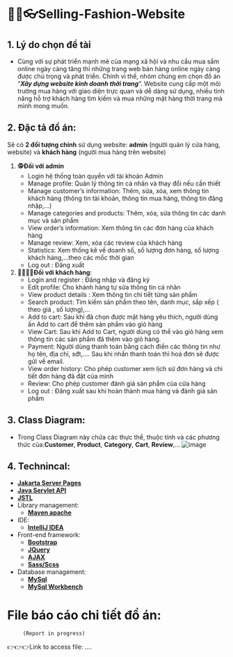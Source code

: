 # 👖👗👓Selling-Fashion-Website
## 1. Lý do chọn đề tài
- Cùng với sự phát triển mạnh mẽ của mạng xã hội và nhu cầu mua sắm online ngày càng tăng thì những trang web bán hàng online ngày càng được chú trọng và phát triển. Chính vì thế, nhóm chúng em chọn đồ án “**_Xây dựng website kinh doanh thời trang_**”. Website cung cấp một môi trường mua hàng với giao diện trực quan và dễ dàng sử dụng, nhiều tính năng hỗ trợ khách hàng tìm kiếm và mua những mặt hàng thời trang mà mình mong muốn. 
## 2. Đặc tả đồ án:
Sẽ có **2 đối tượng chính** sử dụng website: **admin** (người quản lý cửa hàng, website) và **khách hàng** (người mua hàng trên website)

1. 🕵️**Đối với admin**
   - Login hệ thống toàn quyền với tài khoản Admin	
   - Manage profile: Quản lý thông tin cá nhân và thay đổi nếu cần thiết
   - Manage customer’s information: Thêm, sửa, xóa, xem thông tin khách hàng (thông tin tài khoản, thông tin mua hàng, thông tin đăng nhập,...) 
   - Manage categories and products: Thêm, xóa, sửa thông tin các danh mục và sản phẩm
   - View order’s information: Xem thông tin các đơn hàng của khách hàng 
   - Manage review: Xem, xóa các review của khách hàng
   - Statistics: Xem thống kê về doanh số, số lượng đơn hàng, số lượng khách hàng,...theo các mốc thời gian
   - Log out : Đăng xuất 
2. 👨‍👩‍👧‍👦**Đối với khách hàng**:
   - Login and register : Đăng nhập và đăng ký
   - Edit profile: Cho khánh hàng tự sửa thông tin cá nhân
   - View product details : Xem thông tin chi tiết từng sản phẩm
   - Search product: Tìm kiếm sản phẩm theo tên, danh mục, sắp xếp ( theo giá , số lượng),...
   - Add to cart: Sau khi đã chọn được mặt hàng yêu thích, người dùng ấn Add to cart để thêm sản phẩm vào giỏ hàng
   - View Cart: Sau khi Add to Cart, người dùng có thể vào giỏ hàng xem thông tin các sản phẩm đã thêm vào giỏ hàng.
   - Payment: Người dùng thanh toán bằng cách điền các thông tin như họ tên, địa chỉ, sđt,.... Sau khi nhấn thanh toán thì hoá đơn sẽ được gửi về email.
   - View order history: Cho phép customer xem lịch sử đơn hàng và chi tiết đơn hàng đã đặt của mình
   - Review: Cho phép customer đánh giá sản phẩm của cửa hàng
   - Log out : Đăng xuất sau khi hoàn thành mua hàng và đánh giá sản phẩm
## 3. Class Diagram:
- Trong Class Diagram này chứa các thực thể, thuộc tính và các phương thức của:**Customer**, **Product**, **Category**, **Cart**, **Review**,...
![image](https://github.com/trongdung721/Selling_Fashion_Online/assets/90029952/902e37bd-d7de-435d-9422-6a54ad946f3c)


## 4. Technincal:
- [**Jakarta Server Pages**](https://jakarta.ee/specifications/pages/3.0/)
- [**Java Servlet API**](https://mvnrepository.com/artifact/javax.servlet/javax.servlet-api)
- [**JSTL**](https://mvnrepository.com/artifact/javax.servlet/jstl/1.2)
- Library management:
	+ [**Maven apache**](https://maven.apache.org/)
- IDE: 
	+ [**IntelliJ IDEA**](https://www.jetbrains.com/idea/)
- Front-end framework:	
	+ [**Bootstrap**](https://getbootstrap.com/docs/5.3/getting-started/introduction/)
	+ [**JQuery**](https://releases.jquery.com/)
 	+ [**AJAX**](https://api.jquery.com/jquery.ajax/)	
	+ [**Sass/Scss**](https://sass-lang.com/)
- Database management:
	+ [**MySql**](https://www.mysql.com/)
	+ [**MySql Workbench**](https://dev.mysql.com/downloads/workbench/)
	
# File báo cáo chi tiết đồ án:
         (Report in progress)
👉👉👉Link to access file: ....

